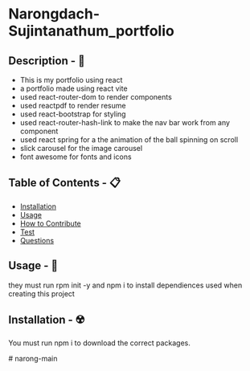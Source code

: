 # Narongdach-Sujintanathum_portfolio

## Description - 💠
- This is my portfolio using react
- a portfolio made using react vite
- used react-router-dom to render components
- used reactpdf to render resume
- used react-bootstrap for styling
- used react-router-hash-link to make the nav bar work from any component
- used react spring for a the animation of the ball spinning on scroll
- slick carousel for the image carousel
- font awesome for fonts and icons


## Table of Contents - 📋
* [Installation](#installation---☢️)
* [Usage](#usage---💎)
* [How to Contribute](#how-to-contribute---🍴)
* [Test](#test---🧪)
* [Questions](#qustions---❓)

## Usage - 💎
they must run rpm init -y and npm i to install dependiences used when creating this project

## Installation - ☢️
 You must run npm i to download the correct packages.



#   n a r o n g - m a i n  
 